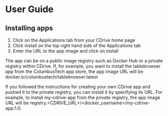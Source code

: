# User Guide

## Installing apps

1. Click on the Applications tab from your CDrive home page
2. Click install on the top right hand side of the Applications tab
3. Enter the URL to the app image and click on install

The app can be on a public image registry such as Docker Hub or a private registry within CDrive. If, for example, you want to install the tablebrowser app from the ColumbusTech app store, the app image URL will be docker.io/columbustech/tablebrowser:latest

If you followed the instructions for creating your own CDrive app and pushed it to the private registry, you can install it by specifying its URL. For example, to install my-cdrive-app from the private registry, the app image URL will be registry.\<CDRIVE\_URL\>/\<docker\_username\>/my-cdrive-app:1.0.
